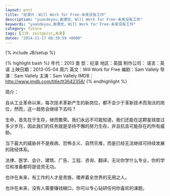 ```yaml
---
layout: post
title: "纪录片：Will Work for Free-未来没有工作"
description: "yuandeyou,袁德优，Will Work for Free-未来没有工作"
keywords: "yuandeyou,袁德优，Will Work for Free-未来没有工作"
category: future
tags: [工作，zeitgeist,未来]
datee: "2014-11-17 08:39:59 +0800"
---
```

{% include JB/setup %}

{% highlight bash  %}
年代：2013 类    型：纪录
地区：英国 制作公司：
语言：英语 上映日期：2013-05-04 周六
英文：Will Work for Free
编剧：Sam Vallely
导演：Sam Vallely
主演：Sam Vallely
IMDB：http://www.imdb.com/title/tt3642358/
{% endhighlight %}

<!-- more -->

简介：

自从工业革命以来，每次技术革新产生的新岗位，都不会少于革新技术而淘汰的岗位，然而，这一趋势会继续下去吗？

生命，首先在于生存，继而繁荣。我们永远不可能知道，我们还能在这颗星球度过多少岁月，因此我们的任务就是坚持不懈的努力生存，并且抗击可能存在的所有威胁。

当下最大的威胁并不是疾病、恐怖主义、自然灾难，而是已经无法继续可持续发展的政经体系。

法律、医学、会计、建筑、广告、工程、咨询、翻译，无论你学什么专业，你的学位和准备都将是徒劳无功。

也许在未来，有工作的人才是贵族，赡养着全世界的无用之人。

也许在未来，没有人需要赚钱糊口，你可以专心钻研任何你喜欢的课题。


